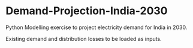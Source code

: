 # Demand-Projection-India-2030
Python Modelling exercise to project electricity demand for India in 2030.

Existing demand and distribution losses to be loaded as inputs.
